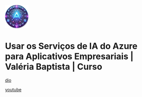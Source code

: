 ![alt text](image.png)

# Usar os Serviços de IA do Azure para Aplicativos Empresariais | Valéria Baptista | Curso

[dio](https://web.dio.me/course/usar-os-servicos-de-ia-do-azure-para-aplicativos-empresariais/learning/2c1205e3-275a-42c1-a8b8-3fa987095b74)

[youtube](https://www.youtube.com/playlist?list=PLUFkgDlXfnjsB4KdrKTL8HanKB4I9ih0J)
